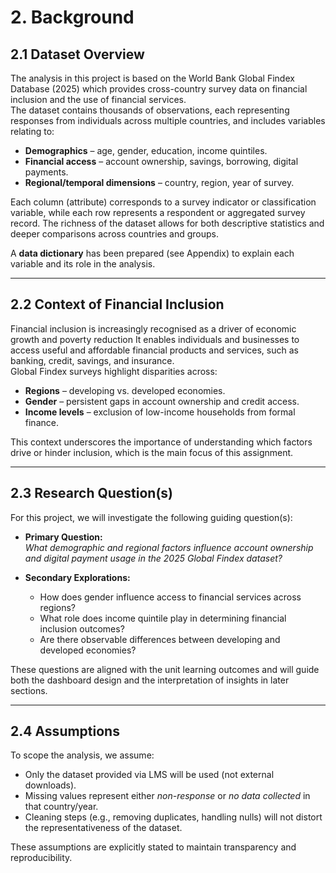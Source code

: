 <div style="page-break-before: always;"></div>

# 2. Background

## 2.1 Dataset Overview
The analysis in this project is based on the World Bank Global Findex Database (2025) which provides cross-country survey data on financial inclusion and the use of financial services.  
The dataset contains thousands of observations, each representing responses from individuals across multiple countries, and includes variables relating to:

- **Demographics** – age, gender, education, income quintiles.  
- **Financial access** – account ownership, savings, borrowing, digital payments.  
- **Regional/temporal dimensions** – country, region, year of survey.  

Each column (attribute) corresponds to a survey indicator or classification variable, while each row represents a respondent or aggregated survey record. The richness of the dataset allows for both descriptive statistics and deeper comparisons across countries and groups.  

A **data dictionary** has been prepared (see Appendix) to explain each variable and its role in the analysis.

---

## 2.2 Context of Financial Inclusion
Financial inclusion is increasingly recognised as a driver of economic growth and poverty reduction It enables individuals and businesses to access useful and affordable financial products and services, such as banking, credit, savings, and insurance.  
Global Findex surveys highlight disparities across:

- **Regions** – developing vs. developed economies.  
- **Gender** – persistent gaps in account ownership and credit access.  
- **Income levels** – exclusion of low-income households from formal finance.  

This context underscores the importance of understanding which factors drive or hinder inclusion, which is the main focus of this assignment.

---

## 2.3 Research Question(s)
For this project, we will investigate the following guiding question(s):

- **Primary Question:**  
  *What demographic and regional factors influence account ownership and digital payment usage in the 2025 Global Findex dataset?*

- **Secondary Explorations:**  
  - How does gender influence access to financial services across regions?  
  - What role does income quintile play in determining financial inclusion outcomes?  
  - Are there observable differences between developing and developed economies?  

These questions are aligned with the unit learning outcomes and will guide both the dashboard design and the interpretation of insights in later sections.

---

## 2.4 Assumptions
To scope the analysis, we assume:  
- Only the dataset provided via LMS will be used (not external downloads).  
- Missing values represent either *non-response* or *no data collected* in that country/year.  
- Cleaning steps (e.g., removing duplicates, handling nulls) will not distort the representativeness of the dataset.  

These assumptions are explicitly stated to maintain transparency and reproducibility.
